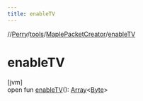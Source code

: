 ```yaml
---
title: enableTV
---
```

//[Perry](../../../index.html)/[tools](../index.html)/[MaplePacketCreator](index.html)/[enableTV](enable-t-v.html)



# enableTV



[jvm]\
open fun [enableTV](enable-t-v.html)(): [Array](https://kotlinlang.org/api/latest/jvm/stdlib/kotlin/-array/index.html)<[Byte](https://kotlinlang.org/api/latest/jvm/stdlib/kotlin/-byte/index.html)>




